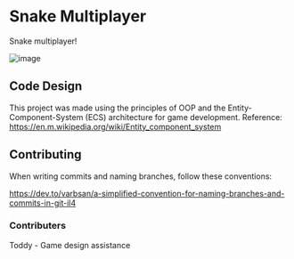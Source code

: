 # Snake Multiplayer
Snake multiplayer!

![image](https://github.com/as7tf/snake-multiplayer/assets/51386361/1768e731-8c55-4dc4-b347-326dc9e0fd4d)

## Code Design

This project was made using the principles of OOP and the Entity-Component-System (ECS) architecture for game development. Reference: https://en.m.wikipedia.org/wiki/Entity_component_system

## Contributing
When writing commits and naming branches, follow these conventions:

https://dev.to/varbsan/a-simplified-convention-for-naming-branches-and-commits-in-git-il4

### Contributers
Toddy - Game design assistance
